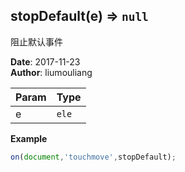 ## stopDefault(e) ⇒ <code>null</code>
<p>阻止默认事件</p>

**Date**: 2017-11-23  
**Author**: liumouliang  

| Param | Type |
| --- | --- |
| e | <code>ele</code> | 

**Example**  
```javascript
on(document,'touchmove',stopDefault);
```
